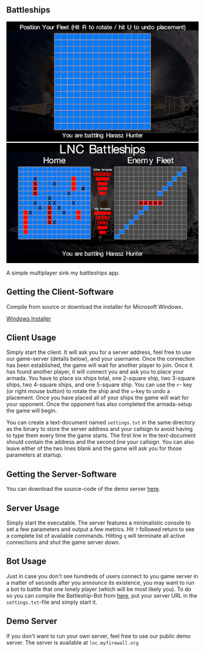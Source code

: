 ## Battleships

![Ship Placement](screenshot1.jpg)  ![Game](screenshot2.jpg)

A simple multiplayer sink my battleships app.

## Getting the Client-Software

Compile from source or download the installer for Microsoft Windows.

[Windows Installer](https://github.com/JensDerKrueger/lnc/raw/master/cpp/OpenGL/26_BattleShips/VS/Output/setup.exe)

## Client Usage

Simply start the client. It will ask you for a server address, feel free to use our game-server (details below), and your username. Once the connection has been established, the game will wait for another player to join. Once it has found another player, it will connect you and ask you to place your armada. You have to place six ships total, one 2-square ship, two 3-square ships, two 4-square ships, and one 5-square ship. You can use the `r`- key (or right mouse button) to rotate the ship and the `u`-key to undo a placement.
Once you have placed all of your ships the game will wait for your opponent. Once the opponent has also completed the armada-setup the game will begin. 

You can create a text-document named `settings.txt` in the same directory as the binary to store the server address and your callsign to avoid having to type them every time the game starts. The first line in the text-document should contain the address and the second line your callsign. You can also leave either of the two lines blank and the game will ask you for those parameters at startup. 

## Getting the Server-Software

You can download the source-code of the demo server [here](https://github.com/JensDerKrueger/lnc/tree/master/cpp/OpenGL/25_GenericGameServer). 

## Server Usage

Simply start the executable. The server features a minimalistic console to set a few parameters and output a few metrics. Hit `?` followed return to see a complete list of available commands. Hitting `q` will terminate all active connections and shut the game server down.

## Bot Usage

Just in case you don't see hundreds of users connect to you game server in a matter of seconds after you announce its existence, you may want to run a bot to battle that one lonely player (which will be most likely you). To do so you can compile the Battleship-Bot from [here](https://github.com/JensDerKrueger/lnc/tree/master/cpp/OpenGL/27_BattleshipBot), put your server URL in the  `settings.txt`-file and simply start it.

## Demo Server

If you don't want to run your own server, feel free to use our public demo server. The server is available at `lnc.myfirewall.org` 
